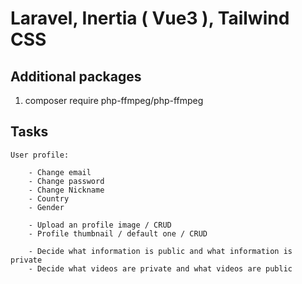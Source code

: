 # Laravel, Inertia ( Vue3 ), Tailwind CSS

## Additional packages

1. composer require php-ffmpeg/php-ffmpeg

## Tasks

    User profile:

        - Change email
        - Change password
        - Change Nickname
        - Country
        - Gender

        - Upload an profile image / CRUD
        - Profile thumbnail / default one / CRUD

        - Decide what information is public and what information is private
        - Decide what videos are private and what videos are public
